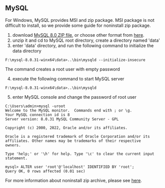 ## MySQL 
For Windows, MySQL provides MSI and zip package. MSI package is not difficult to install, so we provide some guide for noninstall zip package.

1. download [MySQL 8.0 ZIP file](https://dev.mysql.com/get/Downloads/MySQL-8.0/mysql-8.0.31-winx64.zip), or choose other format from [here](https://dev.mysql.com/downloads/mysql/).
2. unzip it and cd to MySQL root directory, create a directory named 'data'
3. enter 'data' directory, and run the following command to initialize the data directory
```shell
F:\mysql-8.0.31-winx64\data>..\bin\mysqld --initialize-insecure
```
The command creates a root user with empty password

4. execute the following command to start MySQL server
```shell
F:\mysql-8.0.31-winx64\data>..\bin\mysqld
```

5. enter MySQL console and change the password of root user
```shell
C:\Users\admin>mysql -uroot
Welcome to the MySQL monitor.  Commands end with ; or \g.
Your MySQL connection id is 8
Server version: 8.0.31 MySQL Community Server - GPL

Copyright (c) 2000, 2022, Oracle and/or its affiliates.

Oracle is a registered trademark of Oracle Corporation and/or its
affiliates. Other names may be trademarks of their respective
owners.

Type 'help;' or '\h' for help. Type '\c' to clear the current input statement.

mysql> ALTER user 'root'@'localhost' IDENTIFIED BY 'root';
Query OK, 0 rows affected (0.01 sec)
```

For more information about noninstall zip archive, please see [here](https://dev.mysql.com/doc/refman/8.0/en/windows-install-archive.html).